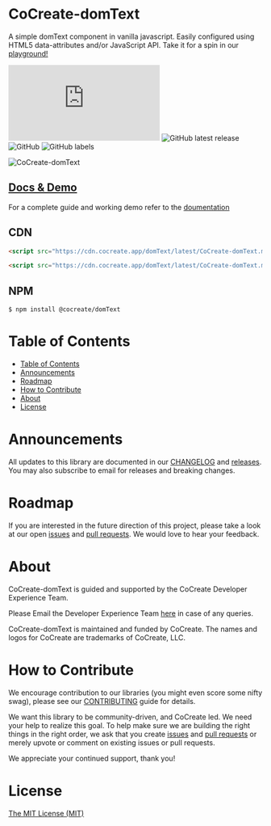 # CoCreate-domText

A simple domText component in vanilla javascript. Easily configured using HTML5 data-attributes and/or JavaScript API. Take it for a spin in our [playground!](https://cocreate.app/docs/domText)

![GitHub file size in bytes](https://img.shields.io/github/size/CoCreate-app/CoCreate-domText/dist/CoCreate-domText.min.js?label=minified%20size&style=for-the-badge)
![GitHub latest release](https://img.shields.io/github/v/release/CoCreate-app/CoCreate-domText?style=for-the-badge)
![GitHub](https://img.shields.io/github/license/CoCreate-app/CoCreate-domText?style=for-the-badge)
![GitHub labels](https://img.shields.io/github/labels/CoCreate-app/CoCreate-domText/help%20wanted?style=for-the-badge)

![CoCreate-domText](https://cdn.cocreate.app/docs/CoCreate-domText.gif)

## [Docs & Demo](https://cocreate.app/docs/domText)

For a complete guide and working demo refer to the [doumentation](https://cocreate.app/docs/domText)

## CDN

```html
<script src="https://cdn.cocreate.app/domText/latest/CoCreate-domText.min.js"></script>
```

```html
<script src="https://cdn.cocreate.app/domText/latest/CoCreate-domText.min.css"></script>
```

## NPM

```shell
$ npm install @cocreate/domText
```

# Table of Contents

- [Table of Contents](#table-of-contents)
- [Announcements](#announcements)
- [Roadmap](#roadmap)
- [How to Contribute](#how-to-contribute)
- [About](#about)
- [License](#license)

<a name="announcements"></a>

# Announcements

All updates to this library are documented in our [CHANGELOG](https://github.com/CoCreate-app/CoCreate-domText/blob/master/CHANGELOG.md) and [releases](https://github.com/CoCreate-app/CoCreate-domText/releases). You may also subscribe to email for releases and breaking changes.

<a name="roadmap"></a>

# Roadmap

If you are interested in the future direction of this project, please take a look at our open [issues](https://github.com/CoCreate-app/CoCreate-domText/issues) and [pull requests](https://github.com/CoCreate-app/CoCreate-domText/pulls). We would love to hear your feedback.

<a name="about"></a>

# About

CoCreate-domText is guided and supported by the CoCreate Developer Experience Team.

Please Email the Developer Experience Team [here](mailto:develop@cocreate.app) in case of any queries.

CoCreate-domText is maintained and funded by CoCreate. The names and logos for CoCreate are trademarks of CoCreate, LLC.

<a name="contribute"></a>

# How to Contribute

We encourage contribution to our libraries (you might even score some nifty swag), please see our [CONTRIBUTING](https://github.com/CoCreate-app/CoCreate-domText/blob/master/CONTRIBUTING.md) guide for details.

We want this library to be community-driven, and CoCreate led. We need your help to realize this goal. To help make sure we are building the right things in the right order, we ask that you create [issues](https://github.com/CoCreate-app/CoCreate-domText/issues) and [pull requests](https://github.com/CoCreate-app/CoCreate-domText/pulls) or merely upvote or comment on existing issues or pull requests.

We appreciate your continued support, thank you!

# License

[The MIT License (MIT)](https://github.com/CoCreate-app/CoCreate-domText/blob/master/LICENSE)
